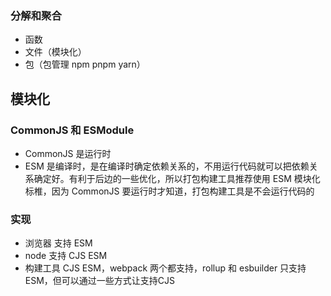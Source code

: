 ### 分解和聚合
- 函数
- 文件（模块化）
- 包（包管理 npm pnpm yarn）

## 模块化
### CommonJS 和 ESModule
- CommonJS 是运行时
- ESM 是编译时，是在编译时确定依赖关系的，不用运行代码就可以把依赖关系确定好。有利于后边的一些优化，所以打包构建工具推荐使用 ESM 模块化标椎，因为 CommonJS 要运行时才知道，打包构建工具是不会运行代码的

### 实现
- 浏览器 支持 ESM
- node 支持 CJS ESM
- 构建工具 CJS ESM，webpack 两个都支持，rollup 和 esbuilder 只支持 ESM，但可以通过一些方式让支持CJS
